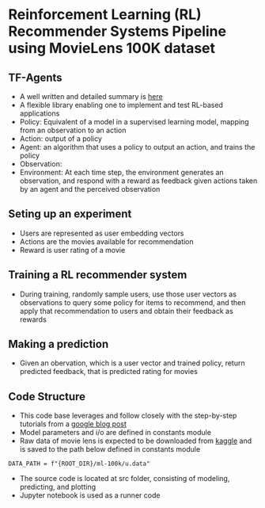 # Reinforcement Learning (RL) Recommender Systems Pipeline using MovieLens 100K dataset

## TF-Agents
* A well written and detailed summary is [here](https://cloud.google.com/blog/topics/developers-practitioners/build-reinforcement-learning-recommendation-application-using-vertex-ai)
* A flexible library enabling one to implement and test RL-based applications
* Policy: Equivalent of a model in a supervised learning model, mapping from an observation to an action
* Action: output of a policy
* Agent: an algorithm that uses a policy to output an action, and trains the policy
* Observation: 
* Environment: At each time step, the environment generates an observation, and respond with a reward as feedback given actions taken by an agent and the perceived observation

## Seting up an experiment
* Users are represented as user embedding vectors
* Actions are the movies available for recommendation
* Reward is user rating of a movie

## Training a RL recommender system
* During training, randomly sample users, use those user vectors as observations to query some policy for items to recommend, and then apply that recommendation to users and obtain their feedback as rewards

## Making a prediction 
* Given an obervation, which is a user vector and trained policy, return predicted feedback, that is predicted rating for movies 

## Code Structure
* This code base leverages and follow closely with the step-by-step tutorials from a [google blog post](https://github.com/yutsai84/vertex-ai-samples/tree/master/community-content/tf_agents_bandits_movie_recommendation_with_kfp_and_vertex_sdk/step_by_step_sdk_tf_agents_bandits_movie_recommendation)
* Model parameters and i/o are defined in constants module
* Raw data of movie lens is expected to be downloaded from [kaggle](https://www.kaggle.com/prajitdatta/movielens-100k-dataset) and is saved to the path below defined in constants module

```
DATA_PATH = f"{ROOT_DIR}/ml-100k/u.data" 
```
* The source code is located at src folder, consisting of modeling, predicting, and plotting
* Jupyter notebook is used as a runner code